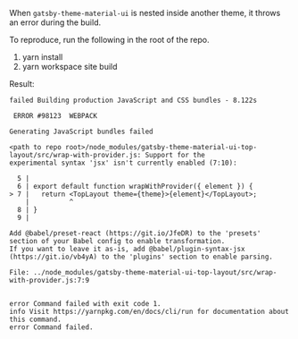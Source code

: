 When `gatsby-theme-material-ui` is nested inside another theme, it throws an error during the build.

To reproduce, run the following in the root of the repo.

1. yarn install
2. yarn workspace site build


Result:
```
failed Building production JavaScript and CSS bundles - 8.122s

 ERROR #98123  WEBPACK

Generating JavaScript bundles failed

<path to repo root>/node_modules/gatsby-theme-material-ui-top-layout/src/wrap-with-provider.js: Support for the
experimental syntax 'jsx' isn't currently enabled (7:10):

  5 |
  6 | export default function wrapWithProvider({ element }) {
> 7 |   return <TopLayout theme={theme}>{element}</TopLayout>;
    |          ^
  8 | }
  9 |

Add @babel/preset-react (https://git.io/JfeDR) to the 'presets' section of your Babel config to enable transformation.
If you want to leave it as-is, add @babel/plugin-syntax-jsx (https://git.io/vb4yA) to the 'plugins' section to enable parsing.

File: ../node_modules/gatsby-theme-material-ui-top-layout/src/wrap-with-provider.js:7:9


error Command failed with exit code 1.
info Visit https://yarnpkg.com/en/docs/cli/run for documentation about this command.
error Command failed.
```
